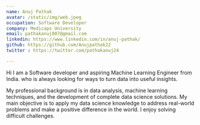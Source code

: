```yaml
---
name: Anuj Pathak
avatar: /static/img/web.jpeg
occupation: Software Developer 
company: Medicaps University
email: pathakanuj807@gmail.com
linkedin: https://www.linkedin.com/in/anuj-pathak/
github: https://github.com/Anujpathak22
twitter : https://twitter.com/pathakanuj24

---
```


Hi I am a Software developer and aspiring Machine Learning Engineer from India.  who is always looking for ways to turn data into useful insights.

My professional background is in data analysis, machine learning techniques, and the development of complete data science solutions. My main objective is to apply my data science knowledge to address real-world problems and make a positive difference in the world. I enjoy solving difficult challenges.
